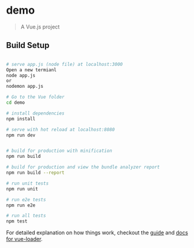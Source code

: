 # demo

> A Vue.js project

## Build Setup

``` bash

# serve app.js (node file) at localhost:3000 
Open a new termianl
node app.js
or
nodemon app.js

# Go to the Vue folder
cd demo

# install dependencies
npm install

# serve with hot reload at localhost:8080
npm run dev


# build for production with minification
npm run build

# build for production and view the bundle analyzer report
npm run build --report

# run unit tests
npm run unit

# run e2e tests
npm run e2e

# run all tests
npm test
```

For detailed explanation on how things work, checkout the [guide](http://vuejs-templates.github.io/webpack/) and [docs for vue-loader](http://vuejs.github.io/vue-loader).
